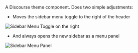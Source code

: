 A Discourse theme component. Does two simple adjustments:

- Moves the sidebar menu toggle to the right of the header

![Sidebar Menu Toggle on the right](https://user-images.githubusercontent.com/26887899/207592076-f0b0f57e-3244-42d9-909e-9317fc93c8cb.png)

- And always opens the new sidebar as a menu panel

![Sidebar Menu Panel](https://user-images.githubusercontent.com/26887899/207591760-12355918-4ef6-4b88-a7db-ae8050fef7fa.png)

